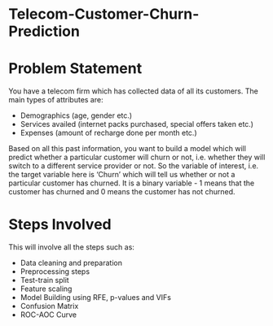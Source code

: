 # Telecom-Customer-Churn-Prediction


# Problem Statement

You have a telecom firm which has collected data of all its customers. The main types of attributes are:

- Demographics (age, gender etc.)
- Services availed (internet packs purchased, special offers taken etc.)
- Expenses (amount of recharge done per month etc.)


Based on all this past information, you want to build a model which will predict whether a particular customer will churn or not, i.e. whether they will switch to a different service provider or not. So the variable of interest, i.e. the target variable here is ‘Churn’ which will tell us whether or not a particular customer has churned. It is a binary variable - 1 means that the customer has churned and 0 means the customer has not churned.

# Steps Involved

This will involve all the steps such as:

- Data cleaning and preparation
- Preprocessing steps
- Test-train split
- Feature scaling
- Model Building using RFE, p-values and VIFs
- Confusion Matrix
- ROC-AOC Curve
